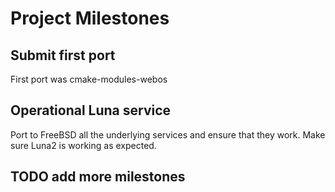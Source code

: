 Project Milestones
==================

## Submit first port
First port was cmake-modules-webos

## Operational Luna service
Port to FreeBSD all the underlying services and ensure that they work. Make
sure Luna2 is working as expected.

## TODO add more milestones

